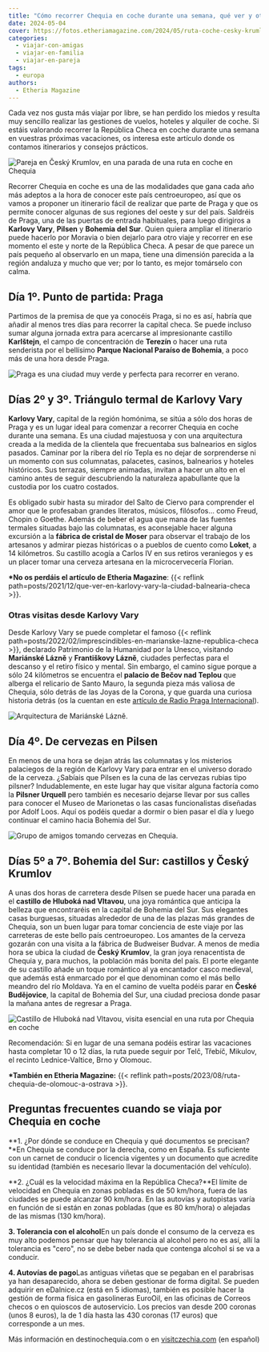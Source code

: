 ```yaml
---
title: "Cómo recorrer Chequia en coche durante una semana, qué ver y otros datos prácticos"
date: 2024-05-04
cover: https://fotos.etheriamagazine.com/2024/05/ruta-coche-cesky-krumlov.jpg
categories: 
  - viajar-con-amigas
  - viajar-en-familia
  - viajar-en-pareja
tags: 
  - europa
authors: 
  - Etheria Magazine
---
```


Cada vez nos gusta más viajar por libre, se han perdido los miedos y resulta muy 
sencillo realizar las gestiones de vuelos, hoteles y alquiler de coche. Si estáis 
valorando recorrer la República Checa en coche durante una semana en vuestras próximas 
vacaciones, os interesa este artículo donde os contamos itinerarios y consejos 
prácticos. 

![Pareja en Český Krumlov, en una parada de una ruta en coche en Chequia](https://fotos.etheriamagazine.com/2024/05/ruta-coche-cesky-krumlov.jpg "En Chequia encontrarás pueblos encantadores en todas sus regiones. © Unreal Visual")

Recorrer Chequia en coche es una de las modalidades que gana cada año más adeptos a la 
hora de conocer este país centroeuropeo, así que os vamos a proponer un itinerario fácil 
de realizar que parte de Praga y que os permite conocer algunas de sus regiones del 
oeste y sur del país. Saldréis de Praga, una de las puertas de entrada habituales, para 
luego dirigiros a **Karlovy Vary**, **Pilsen** y **Bohemia del Sur**. Quien quiera 
ampliar el itinerario puede hacerlo por Moravia o bien dejarlo para otro viaje y 
recorrer en ese momento el este y norte de la República Checa. A pesar de que parece un 
país pequeño al observarlo en un mapa, tiene una dimensión parecida a la región andaluza 
y mucho que ver; por lo tanto, es mejor tomárselo con calma. 

## Día 1º. Punto de partida: Praga

Partimos de la premisa de que ya conocéis Praga, si no es así, habría que añadir al 
menos tres días para recorrer la capital checa. Se puede incluso sumar alguna jornada 
extra para acercarse al impresionante castillo **Karlštejn**, el campo de concentración 
de **Terezín** o hacer una ruta senderista por el bellísimo **Parque Nacional Paraíso de 
Bohemia**, a poco más de una hora desde Praga. 

![Praga es una ciudad muy verde y perfecta para recorrer en verano.](https://fotos.etheriamagazine.com/2024/05/praga-verano.jpg "Praga es una ciudad muy verde y perfecta para recorrer en verano. © Pyty/shutterstock.com")

## Días 2º y 3º. Triángulo termal de Karlovy Vary

**Karlovy Vary**, capital de la región homónima, se sitúa a sólo dos horas de Praga y es 
un lugar ideal para comenzar a recorrer Chequia en coche durante una semana. Es una 
ciudad majestuosa y con una arquitectura creada a la medida de la clientela que 
frecuentaba sus balnearios en siglos pasados. Caminar por la ribera del río Tepla es no 
dejar de sorprenderse ni un momento con sus columnatas, palacetes, casinos, balnearios y 
hoteles históricos. Sus terrazas, siempre animadas, invitan a hacer un alto en el camino 
antes de seguir descubriendo la naturaleza apabullante que la custodia por los cuatro 
costados. 

Es obligado subir hasta su mirador del Salto de Ciervo para comprender el amor que le 
profesaban grandes literatos, músicos, filósofos... como Freud, Chopin o Goethe. Además 
de beber el agua que mana de las fuentes termales situadas bajo las columnatas, es 
aconsejable hacer alguna excursión a la **fábrica de cristal de Moser** para observar el 
trabajo de los artesanos y admirar piezas históricas o a pueblos de cuento como 
**Loket**, a 14 kilómetros. Su castillo acogía a Carlos IV en sus retiros veraniegos y 
es un placer tomar una cerveza artesana en la microcervecería Florian. 

**\*No os perdáis el artículo de Etheria Magazine**: {{< reflink 
path=posts/2021/12/que-ver-en-karlovy-vary-la-ciudad-balnearia-checa >}}. 

### Otras visitas desde Karlovy Vary

Desde Karlovy Vary se puede completar el famoso {{< reflink 
path=posts/2022/02/imprescindibles-en-marianske-lazne-republica-checa >}}, declarado 
Patrimonio de la Humanidad por la Unesco, visitando **Mariánské Lázně** y **Františkovy 
Lázně**, ciudades perfectas para el descanso y el retiro físico y mental. Sin embargo, 
el camino sigue porque a sólo 24 kilómetros se encuentra el **palacio de Bečov nad 
Teplou** que alberga el relicario de Santo Mauro, la segunda pieza más valiosa de 
Chequia, sólo detrás de las Joyas de la Corona, y que guarda una curiosa historia detrás 
(os la cuentan en este [artículo de Radio Praga 
Internacional](https://espanol.radio.cz/la-rocambolesca-historia-del-relicario-de-san-mauro-8550453)). 

![Arquitectura de Mariánské Lázně.](https://fotos.etheriamagazine.com/2024/05/marianske-lazne.jpg "Arquitectura de Mariánské Lázně. © Borisb17 / Shutterstock.com")

## Día 4º. De cervezas en Pilsen

En menos de una hora se dejan atrás las columnatas y los misterios palaciegos de la 
región de Karlovy Vary para entrar en el universo dorado de la cerveza. ¿Sabíais que 
Pilsen es la cuna de las cervezas rubias tipo pilsner? Indudablemente, en este lugar hay 
que visitar alguna factoría como la **Pilsner Urquell** pero también es necesario 
dejarse llevar por sus calles para conocer el Museo de Marionetas o las casas 
funcionalistas diseñadas por Adolf Loos. Aquí os podéis quedar a dormir o bien pasar el 
día y luego continuar el camino hacia Bohemia del Sur. 

![Grupo de amigos tomando cervezas en Chequia.](https://fotos.etheriamagazine.com/2024/05/cervezas-pilsen-chequia.jpg "De cervezas en Chequia. © Unreal Visual s.r.o.")

## Días 5º a 7º. Bohemia del Sur: castillos y Český Krumlov

A unas dos horas de carretera desde Pilsen se puede hacer una parada en el **castillo de 
Hluboká nad Vltavou**, una joya romántica que anticipa la belleza que encontraréis en la 
capital de Bohemia del Sur. Sus elegantes casas burguesas, situadas alrededor de una de 
las plazas más grandes de Chequia, son un buen lugar para tomar conciencia de este viaje 
por las carreteras de este bello país centroeuropeo. Los amantes de la cerveza gozarán 
con una visita a la fábrica de Budweiser Budvar. A menos de media hora se ubica la 
ciudad de **Český Krumlov**, la gran joya renacentista de Chequia y, para muchos, la 
población más bonita del país. El porte elegante de su castillo añade un toque romántico 
al ya encantador casco medieval, que además está enmarcado por el que denominan como el 
más bello meandro del río Moldava. Ya en el camino de vuelta podéis parar en **České 
Budějovice**, la capital de Bohemia del Sur, una ciudad preciosa donde pasar la mañana 
antes de regresar a Praga. 

![Castillo de Hluboká nad Vltavou, visita esencial en una ruta por Chequia en coche](https://fotos.etheriamagazine.com/2024/05/Hluboka-nad-Vltavou.jpg "Castillo de Hluboká nad Vltavou, en Bohemia del Sur. © Zuzana Reifová")

Recomendación: Si en lugar de una semana podéis estirar las vacaciones hasta completar 
10 o 12 días, la ruta puede seguir por Telč, Třebíč, Mikulov, el recinto 
Lednice-Valtice, Brno y Olomouc. 

**\*También en Etheria Magazine:** {{< reflink 
path=posts/2023/08/ruta-chequia-de-olomouc-a-ostrava >}}. 

## Preguntas frecuentes cuando se viaja por Chequia en coche

**1\. ¿Por dónde se conduce en Chequia y qué documentos se precisan?**En Chequia se 
conduce por la derecha, como en España. Es suficiente con un carnet de conducir o 
licencia vigentes y un documento que acredite su identidad (también es necesario llevar 
la documentación del vehículo). 

**2\. ¿Cuál es la velocidad máxima en la República Checa?**El límite de velocidad en 
Chequia en zonas pobladas es de 50 km/hora, fuera de las ciudades se puede alcanzar 90 
km/hora. En las autovías y autopistas varía en función de si están en zonas pobladas 
(que es 80 km/hora) o alejadas de las mismas (130 km/hora). 

**3\. Tolerancia con el alcohol**En un país donde el consumo de la cerveza es muy alto 
podemos pensar que hay tolerancia al alcohol pero no es así, allí la tolerancia es 
"cero", no se debe beber nada que contenga alcohol si se va a conducir. 

**4\. Autovías de pago**Las antiguas viñetas que se pegaban en el parabrisas ya han 
desaparecido, ahora se deben gestionar de forma digital. Se pueden adquirir en 
eDalnice.cz (está en 5 idiomas), también es posible hacer la gestión de forma física en 
gasolineras EuroOil, en las oficinas de Correos checos o en quioscos de autoservicio. 
Los precios van desde 200 coronas (unos 8 euros), la de 1 día hasta las 430 coronas (17 
euros) que corresponde a un mes. 

Más información en destinochequia.com o en 
[visitczechia.com](https://www.visitczechia.com/) (en español)
